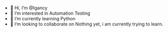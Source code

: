 - 👋 Hi, I’m @Igancy
- 👀 I’m interested in Automation Testing
- 🌱 I’m currently learning Python
- 💞️ I’m looking to collaborate on Nothing yet, i am currently trying to learn. 


<!---
Igancy/Igancy is a ✨ special ✨ repository because its `README.md` (this file) appears on your GitHub profile.
You can click the Preview link to take a look at your changes.
--->
